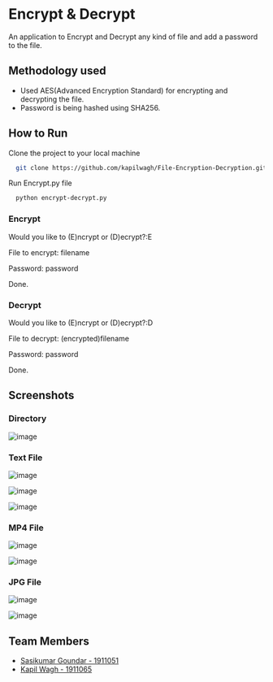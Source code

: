 
# Encrypt & Decrypt

An application to Encrypt and Decrypt any kind of file and add a password to the file.



## Methodology used

- Used AES(Advanced Encryption Standard) for encrypting and decrypting the file.
- Password is being hashed using SHA256.


## How to Run

Clone the project to your local machine

```bash
  git clone https://github.com/kapilwagh/File-Encryption-Decryption.git
```
Run Encrypt.py file

```bash
  python encrypt-decrypt.py
```
### Encrypt
Would you like to (E)ncrypt or (D)ecrypt?:E

File to encrypt: filename

Password: password

Done.

### Decrypt

Would you like to (E)ncrypt or (D)ecrypt?:D

File to decrypt: (encrypted)filename

Password: password

Done.


## Screenshots

### Directory
![image](https://user-images.githubusercontent.com/56561152/154518386-31ac808d-0fd8-4cb2-8888-38b25a2b7520.png)

### Text File

![image](https://user-images.githubusercontent.com/56561152/154518688-890a8ad2-3f6a-4485-9086-16855ee43eee.png)

![image](https://user-images.githubusercontent.com/56561152/154518846-8ae80d37-647b-484c-a813-12b7b3f1bdc4.png)

![image](https://user-images.githubusercontent.com/56561152/154518981-9d682a41-5294-4243-8cb1-c745447baf67.png)

### MP4 File

![image](https://user-images.githubusercontent.com/56561152/154519297-d8e87fbb-8a9e-4d41-b66c-31fff5e258de.png)

![image](https://user-images.githubusercontent.com/56561152/154519210-ad0d6cc9-fab6-411d-8dc1-9606f28ef0d3.png)

### JPG File

![image](https://user-images.githubusercontent.com/56561152/154519569-48b83c2a-f7a6-4e89-bf22-4417ed5b9d97.png)

![image](https://user-images.githubusercontent.com/56561152/154519681-5ded02e2-45df-4e97-b0ee-ced3576a9a70.png)

## Team Members

- [Sasikumar Goundar - 1911051](https://github.com/sasikgoundar)
- [Kapil Wagh - 1911065](https://github.com/kapilwagh)


